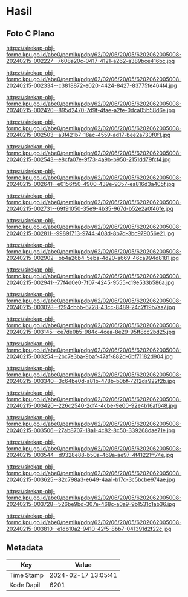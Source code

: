 # Hasil

## Foto C Plano

https://sirekap-obj-formc.kpu.go.id/abe0/pemilu/pdpr/62/02/06/20/05/6202062005008-20240215-002227--7608a20c-0417-4121-a262-a389bce416bc.jpg

https://sirekap-obj-formc.kpu.go.id/abe0/pemilu/pdpr/62/02/06/20/05/6202062005008-20240215-002334--c3818872-e020-4424-8427-83775fe464f4.jpg

https://sirekap-obj-formc.kpu.go.id/abe0/pemilu/pdpr/62/02/06/20/05/6202062005008-20240215-002420--895d2470-7d9f-4fae-a2fe-0dca05b58d6e.jpg

https://sirekap-obj-formc.kpu.go.id/abe0/pemilu/pdpr/62/02/06/20/05/6202062005008-20240215-002503--a3f421b7-18ac-4559-ad17-bee2a730f0f1.jpg

https://sirekap-obj-formc.kpu.go.id/abe0/pemilu/pdpr/62/02/06/20/05/6202062005008-20240215-002543--e8cfa07e-9f73-4a9b-b950-2151dd79fcf4.jpg

https://sirekap-obj-formc.kpu.go.id/abe0/pemilu/pdpr/62/02/06/20/05/6202062005008-20240215-002641--e0156f50-4900-439e-9357-ea816d3a405f.jpg

https://sirekap-obj-formc.kpu.go.id/abe0/pemilu/pdpr/62/02/06/20/05/6202062005008-20240215-002731--69f91050-35e9-4b35-967d-b52e2a0f46fe.jpg

https://sirekap-obj-formc.kpu.go.id/abe0/pemilu/pdpr/62/02/06/20/05/6202062005008-20240215-002811--99891713-9744-408d-8b7d-3bc979056e21.jpg

https://sirekap-obj-formc.kpu.go.id/abe0/pemilu/pdpr/62/02/06/20/05/6202062005008-20240215-002902--bb4a26b4-5eba-4d20-a669-46ca994d8181.jpg

https://sirekap-obj-formc.kpu.go.id/abe0/pemilu/pdpr/62/02/06/20/05/6202062005008-20240215-002941--77f4d0e0-7f07-4245-9555-c19e533b586a.jpg

https://sirekap-obj-formc.kpu.go.id/abe0/pemilu/pdpr/62/02/06/20/05/6202062005008-20240215-003028--f294cbbb-6728-43cc-8489-24c2f19b7aa7.jpg

https://sirekap-obj-formc.kpu.go.id/abe0/pemilu/pdpr/62/02/06/20/05/6202062005008-20240215-003145--ce7de0b5-984c-4cea-8e29-95ff8cc2bd25.jpg

https://sirekap-obj-formc.kpu.go.id/abe0/pemilu/pdpr/62/02/06/20/05/6202062005008-20240215-003254--2bc7e3ba-9baf-47af-882d-6bf71182d904.jpg

https://sirekap-obj-formc.kpu.go.id/abe0/pemilu/pdpr/62/02/06/20/05/6202062005008-20240215-003340--3c64be0d-a81b-478b-b0bf-7212da922f2b.jpg

https://sirekap-obj-formc.kpu.go.id/abe0/pemilu/pdpr/62/02/06/20/05/6202062005008-20240215-003420--226c2540-2df4-4cbe-9e00-92e4b16af648.jpg

https://sirekap-obj-formc.kpu.go.id/abe0/pemilu/pdpr/62/02/06/20/05/6202062005008-20240215-003506--27ab8707-18a1-4c82-8c50-339268dae71e.jpg

https://sirekap-obj-formc.kpu.go.id/abe0/pemilu/pdpr/62/02/06/20/05/6202062005008-20240215-003544--d9328e88-b50a-469a-ae97-4f41221ff74e.jpg

https://sirekap-obj-formc.kpu.go.id/abe0/pemilu/pdpr/62/02/06/20/05/6202062005008-20240215-003625--82c798a3-e649-4aa1-b17c-3c5bcbe974ae.jpg

https://sirekap-obj-formc.kpu.go.id/abe0/pemilu/pdpr/62/02/06/20/05/6202062005008-20240215-003728--526be9bd-307e-468c-a0a9-9b1531c1ab36.jpg

https://sirekap-obj-formc.kpu.go.id/abe0/pemilu/pdpr/62/02/06/20/05/6202062005008-20240215-003810--e1db10a2-9410-42f5-8bb7-041391d2f22c.jpg


## Metadata

| Key        | Value               |
| ---------- | ------------------- |
| Time Stamp | 2024-02-17 13:05:41 |
| Kode Dapil | 6201                |



